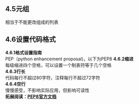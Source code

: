 ## 4.5元组  
相当于不能更改组成的列表
## 4.6设置代码格式
__4.6.1格式设置指南__   
PEP（python enhancement proposal)，以下为PEP8
__4.6.2缩进__   
每级缩进四个空格，可以设置一个制表符等于几个空格   
__4.6.3行长__   
代码每行不超过80字符，注释每行不超过72字符   
__4.6.4空行__   
慢慢感受，不影响实际应用，但影响可读性   
__拓展阅读：[PEP8官方文档](https://www.python.org/dev/peps/pep-0008/)__
